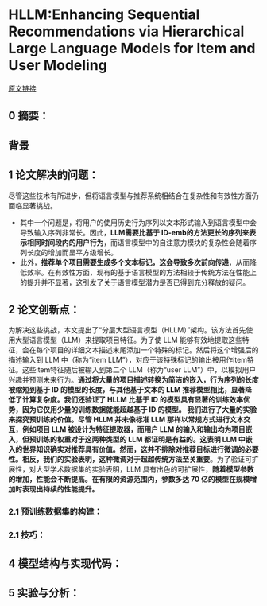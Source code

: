 # HLLM:Enhancing Sequential Recommendations via Hierarchical Large Language Models for Item and User Modeling
[原文链接]([2409.12740](https://arxiv.org/pdf/2409.12740))
## 0 摘要：


## 背景


## 1 论文解决的问题：
尽管这些技术有所进步，但将语言模型与推荐系统相结合在复杂性和有效性方面仍面临显著挑战。
* 其中一个问题是，将用户的使用历史行为序列以文本形式输入到语言模型中会导致输入序列非常长。因此，**LLM需要比基于 ID-emb的方法更长的序列来表示相同时间段内的用户行为**，而语言模型中的自注意力模块的复杂性会随着序列长度的增加而呈平方级增长。
* 此外，**推荐单个项目需要生成多个文本标记，这会导致多次前向传递**，从而降低效率。在有效性方面，现有的基于语言模型的方法相较于传统方法在性能上的提升并不显著，这引发了关于语言模型潜力是否已得到充分释放的疑问。

## 2 论文创新点：
为解决这些挑战，本文提出了“分层大型语言模型（HLLM）”架构。该方法首先使用大型语言模型（LLM）来提取项目特征。为了使 LLM 能够有效地提取这些特征，会在每个项目的详细文本描述末尾添加一个特殊的标记。然后将这个增强后的描述输入到 LLM 中（称为“item  LLM”），对应于该特殊标记的输出被用作item特征。这些item特征随后被输入到第二个 LLM（称为“user  LLM”）中，以模拟用户兴趣并预测未来行为。**通过将大量的项目描述转换为简洁的嵌入，行为序列的长度被缩短到基于 ID 的模型的长度，与其他基于文本的 LLM 推荐模型相比，显著降低了计算复杂度。**我们还验证了 HLLM 比基于 ID 的模型具有显著的训练效率优势，因为它仅用少量的训练数据就能超越基于 ID 的模型。
我们进行了大量的实验来探究预训练的价值。尽管 HLLM 并未像标准 LLM 那样以常规方式进行文本交互，例如项目 LLM 被设计为特征提取器，而用户 LLM 的输入和输出均为项目嵌入，但预训练的权重对于这两种类型的 LLM 都证明是有益的。这表明 LLM 中嵌入的世界知识确实对推荐具有价值。然而，这并不排除对推荐目标进行微调的必要性。相反，我们的实验表明，这种**微调对于超越传统方法至关重要**。为了验证可扩展性，对大型学术数据集的实验表明，LLM 具有出色的可扩展性，**随着模型参数的增加，性能会不断提高。在有限的资源范围内，参数多达 70 亿的模型在规模增加时表现出持续的性能提升。**

### 2.1 预训练数据集的构建：


### 2.1 技巧：


## 4 模型结构与实现代码：


## 5 实验与分析：

<!--stackedit_data:
eyJoaXN0b3J5IjpbNzgyMjc0ODg0LDQ4NzY5MTExNl19
-->